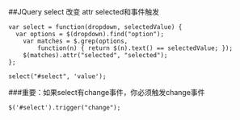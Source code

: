 ##JQuery select 改变 attr selected和事件触发

```
var select = function(dropdown, selectedValue) {
  var options = $(dropdown).find("option");
	var matches = $.grep(options,
		function(n) { return $(n).text() == selectedValue; });
	$(matches).attr("selected", "selected");
};
````

```
select("#select", 'value');
```

###重要：如果select有change事件，你必须触发change事件

```
$('#select').trigger("change");
```

